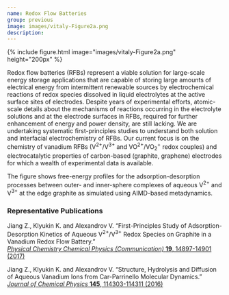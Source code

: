 ```yaml
---
name: Redox Flow Batteries
group: previous
image: images/vitaly-Figure2a.png
description:
---
```


{%
  include figure.html
  image="images/vitaly-Figure2a.png"
  height="200px"
%}

Redox flow batteries (RFBs) represent a viable solution for large-scale energy storage applications that are capable of storing large amounts of electrical energy from intermittent renewable sources by electrochemical reactions of redox species dissolved in liquid electrolytes at the active surface sites of electrodes. Despite years of experimental efforts, atomic-scale details about the mechanisms of reactions occurring in the electrolyte solutions and at the electrode surfaces in RFBs, required for further enhancement of energy and power density, are still lacking. We are undertaking systematic first-principles studies to understand both solution and interfacial electrochemistry of RFBs. Our current focus is on the chemistry of vanadium RFBs (V<sup>2+</sup>/V<sup>3+</sup> and VO<sup>2+</sup>/VO<sub>2</sub><sup>+</sup> redox couples) and electrocatalytic properties of carbon-based (graphite, graphene) electrodes for which a wealth of experimental data is available.

The figure shows free-energy profiles for the adsorption-desorption processes between outer- and inner-sphere complexes of aqueous V<sup>2+</sup> and V<sup>3+</sup> at the edge graphite as simulated using AIMD-based metadynamics.

### Representative Publications

Jiang Z., Klyukin K. and Alexandrov V. “First-Principles Study of Adsorption-Desorption Kinetics of Aqueous V<sup>2+</sup>/V<sup>3+</sup> Redox Species on Graphite in a Vanadium Redox Flow Battery.”  
[_Physical Chemistry Chemical Physics (Communication)_ __19__, 14897-14901 (2017)](http://pubs.rsc.org/en/content/articlelanding/2014/CP/C7CP02350B#!divAbstract)

Jiang Z., Klyukin K. and Alexandrov V. “Structure, Hydrolysis and Diffusion of Aqueous Vanadium Ions from Car-Parrinello Molecular Dynamics.”  
[_Journal of Chemical Physics_ __145__, 114303-114311 (2016)](http://scitation.aip.org/content/aip/journal/jcp/145/11/10.1063/1.4962748)
